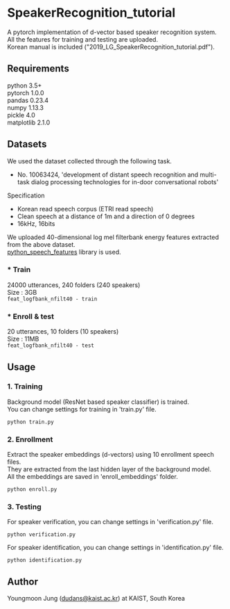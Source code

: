# SpeakerRecognition_tutorial

A pytorch implementation of d-vector based speaker recognition system.  
All the features for training and testing are uploaded.  
Korean manual is included ("2019_LG_SpeakerRecognition_tutorial.pdf").

## Requirements
python 3.5+  
pytorch 1.0.0  
pandas 0.23.4  
numpy 1.13.3  
pickle 4.0  
matplotlib 2.1.0  

## Datasets
We used the dataset collected through the following task.
- No. 10063424, 'development of distant speech recognition and multi-task dialog processing technologies for in-door conversational robots'

Specification
- Korean read speech corpus (ETRI read speech)
- Clean speech at a distance of 1m and a direction of 0 degrees
- 16kHz, 16bits  

We uploaded 40-dimensional log mel filterbank energy features extracted from the above dataset.  
[python_speech_features](https://github.com/jameslyons/python_speech_features) library is used.

### * Train
24000 utterances, 240 folders (240 speakers)  
Size : 3GB  
```feat_logfbank_nfilt40 - train```

### * Enroll & test
20 utterances, 10 folders (10 speakers)  
Size : 11MB  
```feat_logfbank_nfilt40 - test```

## Usage
### 1. Training  
Background model (ResNet based speaker classifier) is trained.  
You can change settings for training in 'train.py' file.

```python train.py```  

### 2. Enrollment  
Extract the speaker embeddings (d-vectors) using 10 enrollment speech files.  
They are extracted from the last hidden layer of the background model.  
All the embeddings are saved in 'enroll_embeddings' folder.  

```python enroll.py```  

### 3. Testing
For speaker verification,  you can change settings in 'verification.py' file.  

```python verification.py```  

For speaker identification,  you can change settings in 'identification.py' file.  

```python identification.py```


## Author
Youngmoon Jung (dudans@kaist.ac.kr) at KAIST, South Korea

